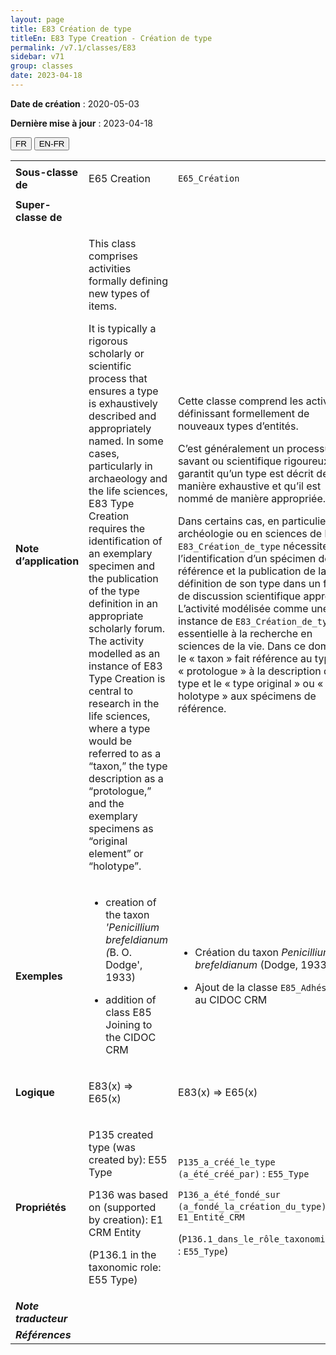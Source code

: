 ```yaml
---
layout: page
title: E83 Création de type
titleEn: E83 Type Creation - Création de type
permalink: /v7.1/classes/E83
sidebar: v71
group: classes
date: 2023-04-18
---
```


**Date de création** : 2020-05-03

**Dernière mise à jour** : 2023-04-18

<div class="lang-buttons">
  <button id="fr" class="activate">FR</button>
  <button id="en-fr">EN-FR</button>
</div>

<table>
<tbody>
<tr>
<td><strong>Sous-classe de</strong></td>
<td class="en">
<p>E65 Creation</p>
</td>
<td>
<p><code class="language-plaintext highlighter-rouge">E65_Création</code> </p>
</td>
</tr>
<tr>
<td><strong>Super-classe de</strong></td>
<td class="en">
</td>
<td>
</td>
</tr>
<tr>
<td><strong>Note d’application</strong></td>
<td class="en">
<p>This class comprises activities formally defining new types of items. <strong></strong></p>
<p>It is typically a rigorous scholarly or scientific process that ensures a type is exhaustively described and appropriately named. In some cases, particularly in archaeology and the life sciences, E83 Type Creation requires the identification of an exemplary specimen and the publication of the type definition in an appropriate scholarly forum. The activity modelled as an instance of E83 Type Creation is central to research in the life sciences, where a type would be referred to as a “taxon,” the type description as a “protologue,” and the exemplary specimens as “original element” or “holotype”.</p>
</td>
<td>
<p>Cette classe comprend les activités définissant formellement de nouveaux types d’entités.</p>
<p>C’est généralement un processus savant ou scientifique rigoureux qui garantit qu’un type est décrit de manière exhaustive et qu’il est nommé de manière appropriée.</p>
<p>Dans certains cas, en particulier en archéologie ou en sciences de la vie, <code class="language-plaintext highlighter-rouge">E83_Création_de_type</code> nécessite l’identification d’un spécimen de référence et la publication de la définition de son type dans un forum de discussion scientifique approprié. L’activité modélisée comme une instance de <code class="language-plaintext highlighter-rouge">E83_Création_de_type</code> est essentielle à la recherche en sciences de la vie. Dans ce domaine, le  « taxon » fait référence au type, le « protologue » à la description du type et le « type original » ou « holotype » aux spécimens de référence.</p>
</td>
</tr>
<tr>
<td><strong>Exemples</strong></td>
<td class="en">
<ul>
<li><p>creation of the taxon <em>'Penicillium brefeldianum (</em>B. O. Dodge', 1933)<strong></strong></p>
</li>
<li><p>addition of class E85 Joining to the CIDOC CRM</p>
</li>
</ul>
</td>
<td>
<ul>
<li><p>Création du taxon <em>Penicillium brefeldianum</em> (Dodge, 1933)<strong></strong></p>
</li>
<li><p>Ajout de la classe <code class="language-plaintext highlighter-rouge">E85_Adhésion</code> au CIDOC CRM</p>
</li>
</ul>
</td>
</tr>
<tr>
<td><strong>Logique</strong></td>
<td class="en">
<p>E83(x) ⇒ E65(x)</p>
</td>
<td>
<p>E83(x) ⇒ E65(x)</p>
</td>
</tr>
<tr>
<td><strong>Propriétés</strong></td>
<td class="en">
<p>P135 created type (was created by): E55 Type</p>
<p>P136 was based on (supported by creation): E1 CRM Entity</p>
<p>(P136.1 in the taxonomic role: E55 Type)</p>
</td>
<td>
<p><code class="language-plaintext highlighter-rouge">P135_a_créé_le_type (a_été_créé_par)</code> : <code class="language-plaintext highlighter-rouge">E55_Type</code></p>
<p><code class="language-plaintext highlighter-rouge">P136_a_été_fondé_sur (a_fondé_la_création_du_type)</code> : <code class="language-plaintext highlighter-rouge">E1_Entité_CRM</code></p>
<p>(<code class="language-plaintext highlighter-rouge">P136.1_dans_le_rôle_taxonomique_de</code> : <code class="language-plaintext highlighter-rouge">E55_Type</code>)</p>
</td>
</tr>
<tr>
<td><strong><em>Note traducteur</em></strong></td>
<td colspan="2">
</td>
</tr>
<tr>
<td><strong><em>Références</em></strong></td>
<td colspan="2">
<p><em></em></p>
</td>
</tr>
</tbody>
</table>

				
